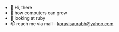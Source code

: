 - 👋 Hi, there
- 🌱 how computers can grow
- 💞️ looking at ruby
- 📫 reach me via mail - koravisaurabh@yahoo.com

<!---
scnayke/scnayke is a ✨ special ✨ repository because its `README.md` (this file) appears on your GitHub profile.
You can click the Preview link to take a look at your changes.
--->
